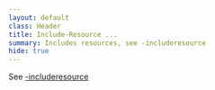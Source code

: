```yaml
---
layout: default
class: Header
title: Include-Resource ... 
summary: Includes resources, see -includeresource
hide: true
---
```


See [-includeresource](../instructions/includeresource.html)


